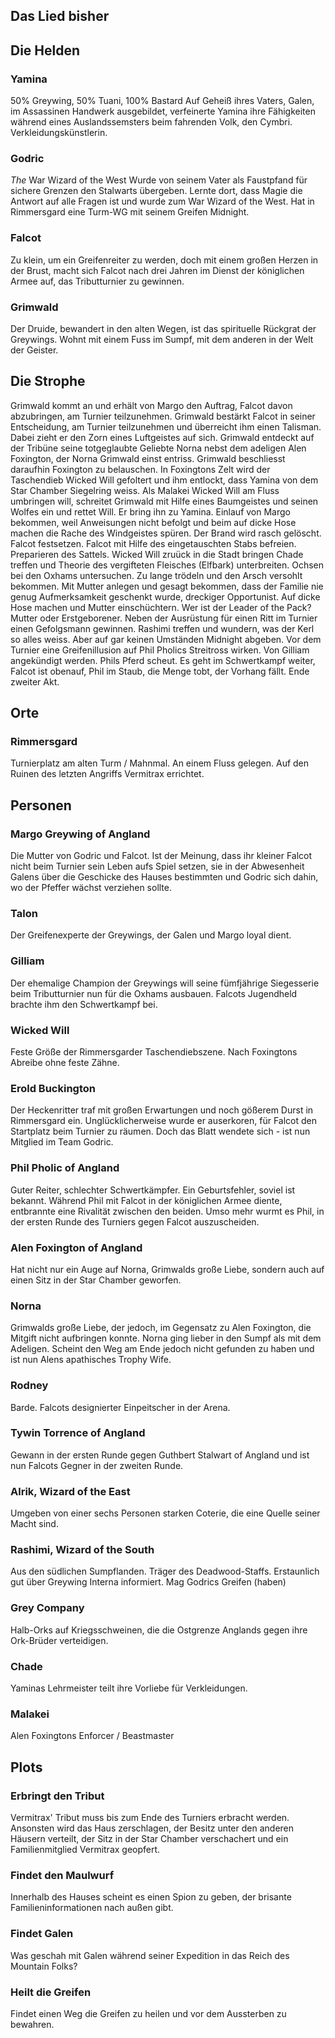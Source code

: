 ## Das Lied bisher

## Die Helden
### Yamina
50% Greywing, 50% Tuani, 100% Bastard
Auf Geheiß ihres Vaters, Galen, im Assassinen Handwerk ausgebildet, verfeinerte Yamina ihre Fähigkeiten während eines Auslandssemsters beim fahrenden Volk, den Cymbri. Verkleidungskünstlerin.
### Godric
_The_ War Wizard of the West
Wurde von seinem Vater als Faustpfand für sichere Grenzen den Stalwarts übergeben. Lernte dort, dass Magie die Antwort auf alle Fragen ist und wurde zum War Wizard of the West. Hat in Rimmersgard eine Turm-WG mit seinem Greifen Midnight.
### Falcot
Zu klein, um ein Greifenreiter zu werden, doch mit einem großen Herzen in der Brust, macht sich Falcot nach drei Jahren im Dienst der königlichen Armee auf, das Tributturnier zu gewinnen.
### Grimwald
Der Druide, bewandert in den alten Wegen, ist das spirituelle Rückgrat der Greywings. Wohnt mit einem Fuss im Sumpf, mit dem anderen in der Welt der Geister.
## Die Strophe
Grimwald kommt an und erhält von Margo den Auftrag, Falcot davon abzubringen, am Turnier teilzunehmen.
Grimwald bestärkt Falcot in seiner Entscheidung, am Turnier teilzunehmen und überreicht ihm einen Talisman. Dabei zieht er
den Zorn eines Luftgeistes auf sich.
Grimwald entdeckt auf der Tribüne seine totgeglaubte Geliebte Norna nebst dem adeligen Alen Foxington, der Norna Grimwald
einst entriss.
Grimwald beschliesst daraufhin Foxington zu belauschen. In Foxingtons Zelt wird der Taschendieb  Wicked Will gefoltert und
ihm entlockt, dass Yamina von dem Star Chamber Siegelring weiss.
Als Malakei Wicked Will am Fluss umbringen will, schreitet Grimwald mit Hilfe eines Baumgeistes und seinen Wolfes ein und rettet
Will. Er bring ihn zu Yamina.
Einlauf von Margo bekommen, weil Anweisungen nicht befolgt und beim auf dicke Hose machen die Rache des Windgeistes spüren. Der Brand wird rasch gelöscht.
Falcot festsetzen. Falcot mit Hilfe des eingetauschten Stabs befreien.
Preparieren des Sattels.
Wicked Will zruück in die Stadt bringen
Chade treffen und Theorie des vergifteten Fleisches (Elfbark) unterbreiten. Ochsen bei den Oxhams untersuchen. Zu lange trödeln und den Arsch versohlt bekommen.
Mit Mutter anlegen und gesagt bekommen, dass der Familie nie genug Aufmerksamkeit geschenkt wurde, dreckiger Opportunist.
Auf dicke Hose machen und Mutter einschüchtern. Wer ist der Leader of the Pack? Mutter oder Erstgeborener.
Neben der Ausrüstung für einen Ritt im Turnier einen Gefolgsmann gewinnen.
Rashimi treffen und wundern, was der Kerl so alles weiss. Aber auf gar keinen Umständen Midnight abgeben.
Vor dem Turnier eine Greifenillusion auf Phil Pholics Streitross wirken. Von Gilliam angekündigt werden. Phils Pferd scheut. Es geht im Schwertkampf weiter, Falcot ist obenauf, Phil im Staub, die Menge tobt, der Vorhang fällt. Ende zweiter Akt.
## Orte
### Rimmersgard
Turnierplatz am alten Turm / Mahnmal. An einem Fluss gelegen. Auf den Ruinen des letzten Angriffs Vermitrax errichtet.
## Personen
### Margo Greywing of Angland
Die Mutter von Godric und Falcot. Ist der Meinung, dass ihr kleiner Falcot nicht beim Turnier sein Leben aufs Spiel setzen, sie in der Abwesenheit Galens über die Geschicke des Hauses bestimmten und Godric sich dahin, wo der Pfeffer wächst verziehen sollte.
### Talon
Der Greifenexperte der Greywings, der Galen und Margo loyal dient.
### Gilliam
Der ehemalige Champion der Greywings will seine fümfjährige Siegesserie beim Tributturnier nun für die Oxhams ausbauen. Falcots Jugendheld brachte ihm den Schwertkampf bei.
### Wicked Will
Feste Größe der Rimmersgarder Taschendiebszene. Nach Foxingtons Abreibe ohne feste Zähne.
### Erold Buckington
Der Heckenritter traf mit großen Erwartungen und noch gößerem Durst in Rimmersgard ein. Unglücklicherweise wurde er auserkoren, für Falcot den Startplatz beim Turnier zu räumen. Doch das Blatt wendete sich - ist nun Mitglied im Team Godric.
### Phil Pholic of Angland
Guter Reiter, schlechter Schwertkämpfer. Ein Geburtsfehler, soviel ist bekannt. Während Phil mit Falcot in der königlichen Armee diente, entbrannte eine Rivalität zwischen den beiden. Umso mehr wurmt es Phil, in der ersten Runde des Turniers gegen Falcot auszuscheiden.
### Alen Foxington of Angland
Hat nicht nur ein Auge auf Norna, Grimwalds große Liebe, sondern auch auf einen Sitz in der Star Chamber geworfen.
### Norna
Grimwalds große Liebe, der jedoch, im Gegensatz zu Alen Foxington, die Mitgift nicht aufbringen konnte. Norna ging lieber in den Sumpf als mit dem Adeligen. Scheint den Weg am Ende jedoch nicht gefunden zu haben und ist nun Alens apathisches Trophy Wife.
### Rodney
Barde. Falcots designierter Einpeitscher in der Arena.
### Tywin Torrence of Angland
Gewann in der ersten Runde gegen Guthbert Stalwart of Angland und ist nun Falcots Gegner in der zweiten Runde.
### Alrik, Wizard of the East
Umgeben von einer sechs Personen starken Coterie, die eine Quelle seiner Macht sind.
### Rashimi, Wizard of the South
Aus den südlichen Sumpflanden. Träger des Deadwood-Staffs. Erstaunlich gut über Greywing Interna informiert. Mag Godrics Greifen (haben)
### Grey Company
Halb-Orks auf Kriegsschweinen, die die Ostgrenze Anglands gegen ihre Ork-Brüder verteidigen.
### Chade
Yaminas Lehrmeister teilt ihre Vorliebe für Verkleidungen.
### Malakei
Alen Foxingtons Enforcer / Beastmaster

## Plots

### Erbringt den Tribut
Vermitrax' Tribut muss bis zum Ende des Turniers erbracht werden.
Ansonsten wird das Haus zerschlagen, der Besitz unter den anderen Häusern verteilt, der Sitz in der Star Chamber verschachert und ein Familienmitglied Vermitrax geopfert.

### Findet den Maulwurf
Innerhalb des Hauses scheint es einen Spion zu geben, der brisante Familieninformationen nach außen gibt.

### Findet Galen
Was geschah mit Galen während seiner Expedition in das Reich des Mountain Folks?

### Heilt die Greifen
Findet einen Weg die Greifen zu heilen und vor dem Aussterben zu bewahren.
